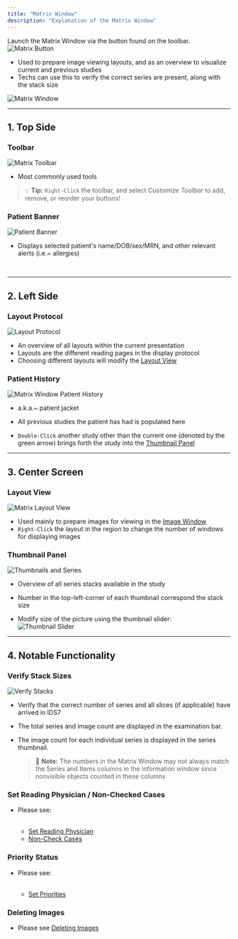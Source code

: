 ```yaml
---
title: "Matrix Window"
description: "Explanation of the Matrix Window"
---
```


Launch the Matrix Window via the button found on the toolbar. &emsp; ![Matrix Button](/basics/matrix-button-icon.png)
- Used to prepare image viewing layouts, and as an overview to visualize current and previous studies
- Techs can use this to verify the correct series are present, along with the stack size

![Matrix Window](/basics/matrix-window.png)

---

## 1. Top Side

### Toolbar

![Matrix Toolbar](/basics/matrix-toolbar.png)

- Most commonly used tools

> 💡 **Tip:** `Right-Click` the toolbar, and select *Customize Toolbar* to add, remove, or reorder your buttons!

### Patient Banner

![Patient Banner](/basics/patientbanner.png)

- Displays selected patient's name/DOB/sex/MRN, and other relevant alerts (i.e.~ allergies)

<br />

---

## 2. Left Side

### Layout Protocol

![Layout Protocol](/basics/matrix-layout-protocol.png)

- An overview of all layouts within the current presentation
- Layouts are the different reading pages in the display protocol
- Choosing different layouts will modify the [Layout View](#layout-view)

### Patient History

![Matrix Window Patient History](/basics/matrix-patient-jacket.png)

- a.k.a.~ patient jacket
- All previous studies the patient has had is populated here

- `Double-Click` another study other than the current one (denoted by the green arrow) brings forth the study into the [Thumbnail Panel](#thumbnail-panel)


---

## 3. Center Screen

### Layout View

![Matrix Layout View](/basics/matrix-layout-view.png)

- Used mainly to prepare images for viewing in the [Image Window](/en/image-window)
- `Right-Click` the layout in the region to change the number of windows for displaying images

### Thumbnail Panel

![Thumbnails and Series](/basics/matrix-window-thumbnail.png)

- Overview of all series stacks available in the study
- Number in the top-left-corner of each thumbnail correspond the stack size

- Modify size of the picture using the thumbnail slider: &emsp; 
![Thumbnail Slider](/basics/thumbnail-sizing.png)

---

## 4. Notable Functionality

### Verify Stack Sizes

![Verify Stacks](/basics/matrix-verify-stack.png)

- Verify that the correct number of series and all slices (if applicable) have arrived in IDS7
- The total series and image count are displayed in the examination bar.
- The image count for each individual series is displayed in the series thumbnail.

    > 📝 **Note:** The numbers in the Matrix Window may not always match the Series and Items columns in the information window since nonvisible objects counted in these columns

### Set Reading Physician / Non-Checked Cases

- Please see:

    <br />

    - [Set Reading Physician](/en/ultrasound-workflow#set-reading-physician)
    - [Non-Check Cases](/en/ultrasound-workflow#non-check-cases)

### Priority Status

- Please see:

    <br />

    - [Set Priorities](/en/ultrasound-workflow#5-set-priorities)

### Deleting Images

- Please see [Deleting Images](/en/delete-images)